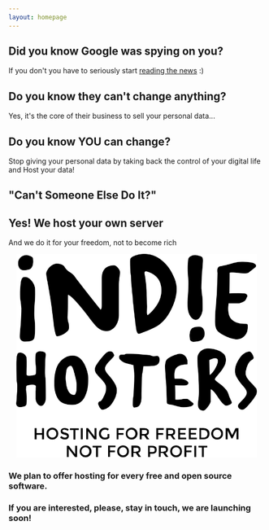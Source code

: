 ```yaml
---
layout: homepage
---
```


## Did you know Google was spying on you?

If you don't you have to seriously start [reading the news](https://duckduckgo.com/?q=google+spying+nsa) :)

## Do you know they can't change anything?

Yes, it's the core of their business to sell your personal data...

## Do you know YOU can change?

Stop giving your personal data by taking back the control of your digital life and Host your data!

## "Can't Someone Else Do It?"

## Yes! We host your own server

And we do it for your freedom, not to become rich

<center><img class="image featured" src="/images/logo-full-black.svg" alt="IndieHosters" style="height: 400px;"/></center>

### We plan to offer hosting for every free and open source software.

### If you are interested, please, stay in touch, we are launching soon!

